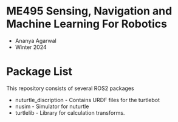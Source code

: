 # ME495 Sensing, Navigation and Machine Learning For Robotics
* Ananya Agarwal
* Winter 2024
# Package List
This repository consists of several ROS2 packages
- nuturtle_discription - Contains URDF files for the turtlebot
- nusim - Simulator for nuturtle
- turtlelib - Library for calculation transforms.